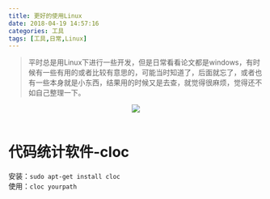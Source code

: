 ```yaml
---
title: 更好的使用Linux
date: 2018-04-19 14:57:16 
categories: 工具
tags: [工具,日常,Linux]
---
```


> 平时总是用Linux下进行一些开发，但是日常看看论文都是windows，有时候有一些有用的或者比较有意思的，可能当时知道了，后面就忘了，或者也有一些本身就是小东西，结果用的时候又是去查，就觉得很麻烦，觉得还不如自己整理一下。  
<div align="center"> <img src="http://blog-1252063226.cosbj.myqcloud.com/network/20180622110604.png" /> </div><br>
<!--more-->

# 代码统计软件-cloc
安装：`sudo apt-get install cloc`  
使用：`cloc yourpath`



